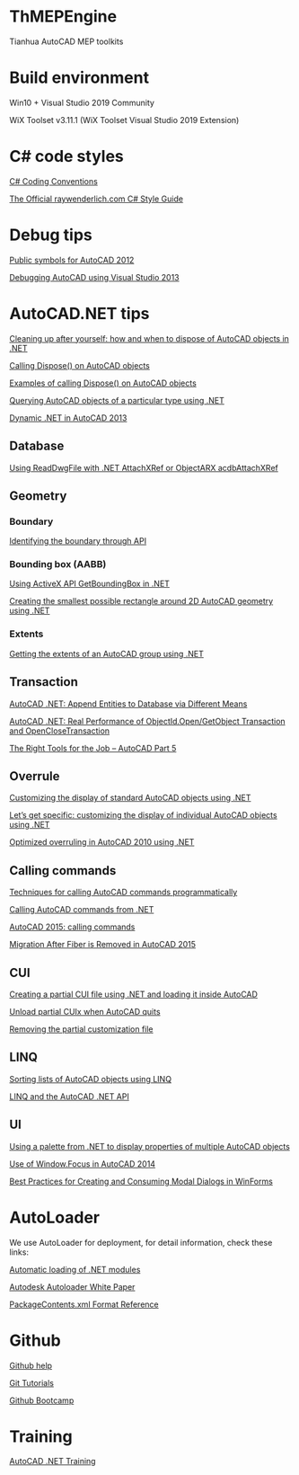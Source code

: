 # ThMEPEngine
Tianhua AutoCAD MEP toolkits

# Build environment

Win10 + Visual Studio 2019 Community

WiX Toolset v3.11.1 (WiX Toolset Visual Studio 2019 Extension)

# C# code styles

[C# Coding Conventions](https://docs.microsoft.com/en-us/dotnet/csharp/programming-guide/inside-a-program/coding-conventions)

[The Official raywenderlich.com C# Style Guide](https://github.com/raywenderlich/c-sharp-style-guide)

# Debug tips

[Public symbols for AutoCAD 2012](https://www.keanw.com/2011/06/public-symbols-for-autocad-2012.html)

[Debugging AutoCAD using Visual Studio 2013](https://www.keanw.com/2013/11/debugging-autocad-using-visual-studio-2013.html)

# AutoCAD.NET tips

[Cleaning up after yourself: how and when to dispose of AutoCAD objects in .NET](https://www.keanw.com/2008/06/cleaning-up-aft.html)

[Calling Dispose() on AutoCAD objects](https://www.keanw.com/2012/08/calling-dispose-on-autocad-objects.html)

[Examples of calling Dispose() on AutoCAD objects](https://www.keanw.com/2012/08/examples-of-calling-dispose-on-autocad-objects.html)

[Querying AutoCAD objects of a particular type using .NET](https://www.keanw.com/2013/04/querying-autocad-objects-of-a-particular-type-using-net.html)

[Dynamic .NET in AutoCAD 2013](https://through-the-interface.typepad.com/through_the_interface/2012/02/dynamic-net-in-autocad-2013.html)

## Database
[Using ReadDwgFile with .NET AttachXRef or ObjectARX acdbAttachXRef](https://adndevblog.typepad.com/autocad/2012/07/using-readdwgfile-with-net-attachxref-or-objectarx-acdbattachxref.html)

## Geometry

### Boundary

[Identifying the boundary through API](https://adndevblog.typepad.com/autocad/2012/05/identifying-the-boundary-through-api-.html)

### Bounding box (AABB)

[Using ActiveX API GetBoundingBox in .NET](https://adndevblog.typepad.com/autocad/2012/07/using-activex-api-getboundingbox-in-net.html)

[Creating the smallest possible rectangle around 2D AutoCAD geometry using .NET](https://www.keanw.com/2012/11/creating-the-smallest-possible-rectangle-around-2d-autocad-geometry-using-net.html)

### Extents

[Getting the extents of an AutoCAD group using .NET](https://www.keanw.com/2015/07/getting-the-extents-of-an-autocad-group-using-net.html)

## Transaction

[AutoCAD .NET: Append Entities to Database via Different Means](https://spiderinnet1.typepad.com/blog/2013/04/autocad-net-append-entities-to-database-via-different-means.html)

[AutoCAD .NET: Real Performance of ObjectId.Open/GetObject Transaction and OpenCloseTransaction](https://spiderinnet1.typepad.com/blog/2012/08/autocad-net-real-performances-of-objectidopengetobject-transaction-and-openclosetransaction.html)

[The Right Tools for the Job – AutoCAD Part 5](https://adndevblog.typepad.com/autocad/2012/08/the-right-tools-for-the-job-autocad-part-5.html)

## Overrule

[Customizing the display of standard AutoCAD objects using .NET](https://through-the-interface.typepad.com/through_the_interface/2007/02/changing_the_co.html)

[Let’s get specific: customizing the display of individual AutoCAD objects using .NET](https://through-the-interface.typepad.com/through_the_interface/2009/04/lets-get-specific-customizing-the-display-of-individual-autocad-objects-using-net.html)

[Optimized overruling in AutoCAD 2010 using .NET](https://through-the-interface.typepad.com/through_the_interface/2009/04/optimized-overruling-in-autocad-2010-using-net.html)

## Calling commands

[Techniques for calling AutoCAD commands programmatically](https://www.keanw.com/2006/08/techniques_for_.html)

[Calling AutoCAD commands from .NET](https://through-the-interface.typepad.com/through_the_interface/2006/08/calling_command.html)

[AutoCAD 2015: calling commands](https://www.keanw.com/2014/03/autocad-2015-calling-commands.html)

[Migration After Fiber is Removed in AutoCAD 2015](https://adndevblog.typepad.com/autocad/2014/04/migration-after-fiber-is-removed-in-autocad-2015.html)

## CUI

[Creating a partial CUI file using .NET and loading it inside AutoCAD](https://www.keanw.com/2007/05/creating_a_part.html)

[Unload partial CUIx when AutoCAD quits](https://adndevblog.typepad.com/autocad/2012/07/unload-partial-cuix-when-autocad-quits.html)

[Removing the partial customization file](https://adndevblog.typepad.com/autocad/2012/07/removing-the-partial-customization-file.html)

## LINQ

[Sorting lists of AutoCAD objects using LINQ](https://www.keanw.com/2016/02/sorting-lists-of-autocad-objects-using-linq-part-3.html)

[LINQ and the AutoCAD .NET API ](https://wtertinek.com/2016/07/06/linq-and-the-autocad-net-api-final-part/)

## UI

[Using a palette from .NET to display properties of multiple AutoCAD objects](https://through-the-interface.typepad.com/through_the_interface/2007/07/using-a-palette.html)

[Use of Window.Focus in AutoCAD 2014](https://adndevblog.typepad.com/autocad/2013/03/use-of-windowfocus-in-autocad-2014.html)

[Best Practices for Creating and Consuming Modal Dialogs in WinForms](https://joebuschmann.com/best-practices-for-creating-and-consuming-modal-dialogs-in-winforms/)

# AutoLoader
We use AutoLoader for deployment, for detail information, check these links:

[Automatic loading of .NET modules](https://www.keanw.com/2006/09/automatic_loadi.html)

[Autodesk Autoloader White Paper](https://adndevblog.typepad.com/autocad/2013/01/autodesk-autoloader-white-paper.html)

[PackageContents.xml Format Reference](http://help.autodesk.com/view/ACD/2020/ENU/?guid=GUID-BC76355D-682B-46ED-B9B7-66C95EEF2BD0)

# Github 

[Github help](https://help.github.com/cn)

[Git Tutorials](https://www.atlassian.com/git/tutorials)

[Github Bootcamp](https://help.github.com/en#dotcom)

# Training

[AutoCAD .NET Training](https://github.com/ADN-DevTech/AutoCADDotnetTrainingMaterial)

